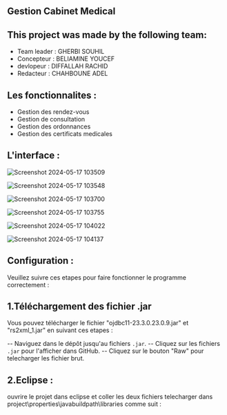 ## Gestion Cabinet Medical

## This project was made by the following team:

- Team leader : GHERBI SOUHIL 
- Concepteur : BELIAMINE YOUCEF 
- devlopeur : DIFFALLAH RACHID 
- Redacteur : CHAHBOUNE ADEL

## Les fonctionnalites :

- Gestion des rendez-vous 
- Gestion de consultation 
- Gestion des ordonnances 
- Gestion des certificats medicales

## L'interface : 
![Screenshot 2024-05-17 103509](https://github.com/souhilgh/Gestion-Cabinet-Medical-/assets/118906589/2b93f446-2949-4cfb-bc8c-131fc18cc5d8)

![Screenshot 2024-05-17 103548](https://github.com/souhilgh/Gestion-Cabinet-Medical-/assets/118906589/f48e25de-a6fd-46a5-877c-e09c8e681697)

![Screenshot 2024-05-17 103700](https://github.com/souhilgh/Gestion-Cabinet-Medical-/assets/118906589/39ed1bd1-24ea-451c-a786-90386b3affe8)

![Screenshot 2024-05-17 103755](https://github.com/souhilgh/Gestion-Cabinet-Medical-/assets/118906589/5a7dae11-59af-4467-8f7c-6545ce7af1f9)

![Screenshot 2024-05-17 104022](https://github.com/souhilgh/Gestion-Cabinet-Medical-/assets/118906589/c9198302-9c70-43cc-9014-e441408be50e)

![Screenshot 2024-05-17 104137](https://github.com/souhilgh/Gestion-Cabinet-Medical-/assets/118906589/57349cf4-922a-4d3e-8dd5-340f2784e28e)

## Configuration :
Veuillez suivre ces etapes pour faire fonctionner le programme correctement :

## 1.Téléchargement des fichier .jar
Vous pouvez télécharger le fichier "ojdbc11-23.3.0.23.0.9.jar" et "rs2xml_1.jar" en suivant ces etapes :

-- Naviguez dans le dépôt jusqu'au fichiers `.jar`.
-- Cliquez sur les fichiers `.jar` pour l'afficher dans GitHub.
-- Cliquez sur le bouton "Raw" pour telecharger les fichier brut.

## 2.Eclipse :
ouvrire le projet dans eclipse et coller les deux fichiers telecharger dans project\properties\javabuildpath\libraries comme suit :




